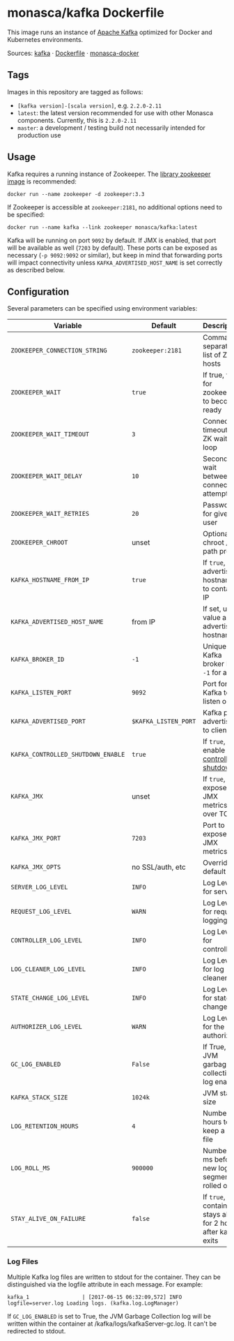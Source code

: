 monasca/kafka Dockerfile
========================

This image runs an instance of [Apache Kafka][1] optimized for Docker and
Kubernetes environments.

Sources: [kafka][2] &middot; [Dockerfile][3] &middot; [monasca-docker][4]

Tags
----

Images in this repository are tagged as follows:

 * `[kafka version]-[scala version]`, e.g. `2.2.0-2.11`
 * `latest`: the latest version recommended for use with other Monasca
   components. Currently, this is `2.2.0-2.11`
 * `master`: a development / testing build not necessarily intended for
   production use

Usage
-----

Kafka requires a running instance of Zookeeper. The [library zookeeper image][5]
is recommended:

    docker run --name zookeeper -d zookeeper:3.3

If Zookeeper is accessible at `zookeeper:2181`, no additional options need to be
specified:

    docker run --name kafka --link zookeeper monasca/kafka:latest

Kafka will be running on port `9092` by default. If JMX is enabled, that port
will be available as well (`7203` by default). These ports can be exposed as
necessary (`-p 9092:9092` or similar), but keep in mind that forwarding ports
will impact connectivity unless `KAFKA_ADVERTISED_HOST_NAME` is set correctly as
described below.

Configuration
-------------

Several parameters can be specified using environment variables:

| Variable                      | Default          | Description                           |
|-------------------------------|------------------|---------------------------------------|
| `ZOOKEEPER_CONNECTION_STRING` | `zookeeper:2181` | Comma-separated list of ZK hosts      |
| `ZOOKEEPER_WAIT`              | `true`  | If true, wait for zookeeper to become ready    |
| `ZOOKEEPER_WAIT_TIMEOUT`      | `3`     | Connection timeout for ZK wait loop            |
| `ZOOKEEPER_WAIT_DELAY`        | `10`    | Seconds to wait between connection attempts    |
| `ZOOKEEPER_WAIT_RETRIES`      | `20`    | Password for given user                        |
| `ZOOKEEPER_CHROOT`            | unset   | Optional ZK chroot / path prefix               |
| `KAFKA_HOSTNAME_FROM_IP`      | `true`  | If `true`, set advertised hostname to container IP  |
| `KAFKA_ADVERTISED_HOST_NAME`  | from IP | If set, use value as advertised hostname       |
| `KAFKA_BROKER_ID`             | `-1`    | Unique Kafka broker ID, `-1` for auto          |
| `KAFKA_LISTEN_PORT`           | `9092`  | Port for Kafka to listen on                    |
| `KAFKA_ADVERTISED_PORT`       | `$KAFKA_LISTEN_PORT` | Kafka port advertised to clients  |
| `KAFKA_CONTROLLED_SHUTDOWN_ENABLE` | `true` | If `true`, enable [controlled shutdown][6] |
| `KAFKA_JMX`                   | unset   | If `true`, expose JMX metrics over TCP         |
| `KAFKA_JMX_PORT`              | `7203`  | Port to expose JMX metrics                     |
| `KAFKA_JMX_OPTS`              | no SSL/auth, etc | Override default opts                 |
| `SERVER_LOG_LEVEL`            | `INFO`  | Log Level for server                           |
| `REQUEST_LOG_LEVEL`           | `WARN`  | Log Level for request logging                  |
| `CONTROLLER_LOG_LEVEL`        | `INFO`  | Log Level for controller                       |
| `LOG_CLEANER_LOG_LEVEL`       | `INFO`  | Log Level for log cleaner                      |
| `STATE_CHANGE_LOG_LEVEL`      | `INFO`  | Log Level for state changes                    |
| `AUTHORIZER_LOG_LEVEL`        | `WARN`  | Log Level for the authorizer                   |
| `GC_LOG_ENABLED`              | `False` | If True, JVM garbage collection log enabled    |
| `KAFKA_STACK_SIZE`            | `1024k` | JVM stack size                                 |
| `LOG_RETENTION_HOURS`         | `4`     | Number of hours to keep a log file             |
| `LOG_ROLL_MS`                 | `900000` | Number of ms before a new log segment is rolled out |
| `STAY_ALIVE_ON_FAILURE`       | `false` | If `true`, container stays alive for 2 hours after kafka exits |

### Log Files

Multiple Kafka log files are written to stdout for the container. They can be distinguished via
the logfile attribute in each message. For example:

```
kafka_1                 | [2017-06-15 06:32:09,572] INFO logfile=server.log Loading logs. (kafka.log.LogManager)
```

If `GC_LOG_ENABLED` is set to True, the JVM Garbage Collection log will be written within the
container at /kafka/logs/kafkaServer-gc.log. It can't be redirected to stdout.

[1]: http://kafka.apache.org/
[2]: https://github.com/hpcloud-mon/monasca-docker/blob/master/kafka/
[3]: https://github.com/hpcloud-mon/monasca-docker/blob/master/kafka/Dockerfile
[4]: https://github.com/hpcloud-mon/monasca-docker/
[5]: https://hub.docker.com/r/library/zookeeper/
[6]: https://kafka.apache.org/documentation/#basic_ops_restarting
